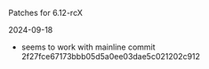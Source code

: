 Patches for 6.12-rcX

2024-09-18
- seems to work with mainline commit
  2f27fce67173bbb05d5a0ee03dae5c021202c912
